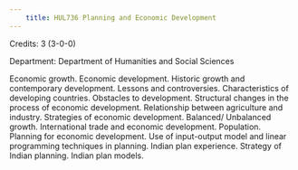 ```yaml
---
    title: HUL736 Planning and Economic Development
---
```

Credits: 3 (3-0-0)

Department: Department of Humanities and Social Sciences

Economic growth. Economic development. Historic growth and contemporary development. Lessons and controversies. Characteristics of developing countries. Obstacles to development. Structural changes in the process of economic development. Relationship between agriculture and industry. Strategies of economic development. Balanced/ Unbalanced growth. International trade and economic development. Population. Planning for economic development. Use of input-output model and linear programming techniques in planning. Indian plan experience. Strategy of Indian planning. Indian plan models.